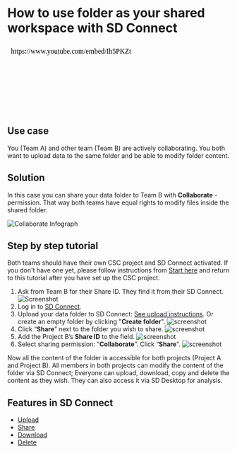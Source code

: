 # How to use folder as your shared workspace with SD Connect


<iframe width="280" height="155" srcdoc="https://www.youtube.com/embed/Ih5PKZtPOCU" title="Share datasets with Collaborate-permission in SD Connect" frameborder="0" allow="accelerometer; autoplay; clipboard-write; encrypted-media; gyroscope; picture-in-picture; web-share" referrerpolicy="strict-origin-when-cross-origin" allowfullscreen></iframe>


## Use case

You (Team A) and other team (Team B) are actively collaborating. You both want to upload data to the same folder and be able to modify folder content.

## Solution

In this case you can share your data folder to Team B with **Collaborate** -permission. That way both teams have equal rights to modify files inside the shared folder.

![Collaborate Infograph](https://a3s.fi/docs-files/sensitive-data/SD_Connect/UseCase_Collaborate.png)

## Step by step tutorial

Both teams should have their own CSC project and SD Connect activated. If you don't have one yet, please follow instructions from [Start here](sd-access.md) and return to this tutorial after you have set up the CSC project.

1. Ask from Team B for their Share ID. They find it from their SD Connect.
![Screenshot](https://a3s.fi/docs-files/sensitive-data/SD_Connect/UseCase_ShareID.png)
2. Log in to [SD Connect](./sd-connect-login.md).
3. Upload your data folder to SD Connect: [See upload instructions](./sd-connect-upload.md). Or create an empty folder by clicking "**Create folder**".
![screenshot](https://a3s.fi/docs-files/sensitive-data/SD_Connect/UseCase_CreateFolder.png)
4. Click “**Share**” next to the folder you wish to share.
![screenshot](https://a3s.fi/docs-files/sensitive-data/SD_Connect/UseCase_ShareButton.png)
5. Add the Project B’s **Share ID** to the field.
![screenshot](https://a3s.fi/docs-files/sensitive-data/SD_Connect/UseCase_AddShareID.png)
6. Select sharing permission: “**Collaborate**”. Click “**Share**”.
![screenshot](https://a3s.fi/docs-files/sensitive-data/SD_Connect/UseCase_SelectPermission.png)

Now all the content of the folder is accessible for both projects (Project A and Project B). All members in both projects can modify the content of the folder via SD Connect; Everyone can upload, download, copy and delete the content as they wish. They can also access it via SD Desktop for analysis.

## Features in SD Connect 

* [Upload](./sd-connect-upload.md)
* [Share](./sd-connect-share.md)
* [Download](./sd-connect-download.md)
* [Delete](./sd-connect-delete.md)
